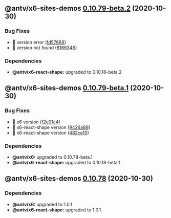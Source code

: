 ## @antv/x6-sites-demos [0.10.79-beta.2](https://github.com/antvis/x6/compare/@antv/x6-sites-demos@0.10.79-beta.1...@antv/x6-sites-demos@0.10.79-beta.2) (2020-10-30)


### Bug Fixes

* 🐛 version error ([fd57688](https://github.com/antvis/x6/commit/fd5768861fedda32d341c774f6e80da67646426f))
* 🐛 version not found ([8166346](https://github.com/antvis/x6/commit/8166346771f11ef5997a6e1ed376987408e57cde))





### Dependencies

* **@antv/x6-react-shape:** upgraded to 0.10.18-beta.2

## @antv/x6-sites-demos [0.10.79-beta.1](https://github.com/antvis/x6/compare/@antv/x6-sites-demos@0.10.78...@antv/x6-sites-demos@0.10.79-beta.1) (2020-10-30)


### Bug Fixes

* 🐛 x6 version ([f2e01c4](https://github.com/antvis/x6/commit/f2e01c44a1f1acd9390c9de0b5ade913cfd8b03b))
* 🐛 x6-react-shape version ([9426a89](https://github.com/antvis/x6/commit/9426a898003f041c22da55439f6b9715731f69f6))
* 🐛 x6-react-shape version ([482ce10](https://github.com/antvis/x6/commit/482ce10f1daeee1a154757c6009295d03363df56))





### Dependencies

* **@antv/x6:** upgraded to 0.10.78-beta.1
* **@antv/x6-react-shape:** upgraded to 0.10.18-beta.1

## @antv/x6-sites-demos [0.10.78](https://github.com/antvis/x6/compare/@antv/x6-sites-demos@0.10.77...@antv/x6-sites-demos@0.10.78) (2020-10-30)





### Dependencies

* **@antv/x6:** upgraded to 1.0.1
* **@antv/x6-react-shape:** upgraded to 1.0.1
